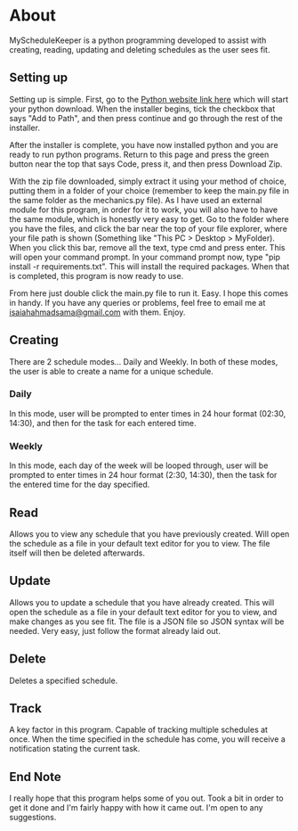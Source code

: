 # About

MyScheduleKeeper is a python programming developed to assist with creating, reading, updating and deleting schedules as the user sees fit.

## Setting up

Setting up is simple. First, go to the [Python website link here](https://www.python.org/ftp/python/3.8.7/python-3.8.7-amd64.exe) which will start your python download. When the installer begins, tick the checkbox that says "Add to Path", and then press continue and go through the rest of the installer. 

After the installer is complete, you have now installed python and you are ready to run python programs. Return to this page and press the green button near the top that says Code, press it, and then press Download Zip. 

With the zip file downloaded, simply extract it using your method of choice, putting them in a folder of your choice (remember to keep the main.py file in the same folder as the mechanics.py file). As I have used an external module for this program, in order for it to work, you will also have to have the same module, which is honestly very easy to get. Go to the folder where you have the files, and click the bar near the top of your file explorer, where your file path is shown (Something like "This PC > Desktop > MyFolder). When you click this bar, remove all the text, type cmd and press enter. This will open your command prompt. In your command prompt now, type "pip install -r requirements.txt". This will install the required packages. When that is completed, this program is now ready to use. 

From here just double click the main.py file to run it. Easy. I hope this comes in handy. If you have any queries or problems, feel free to email me at isaiahahmadsama@gmail.com with them. Enjoy.

## Creating

There are 2 schedule modes... Daily and Weekly. In both of these modes, the user is able to create a name for a unique schedule. 

### Daily

In this mode, user will be prompted to enter times in 24 hour format (02:30, 14:30), and then for the task for each entered time.

### Weekly

In this mode, each day of the week will be looped through, user will be prompted to enter times in 24 hour format (2:30, 14:30), then the task for the entered time for the day specified.

## Read

Allows you to view any schedule that you have previously created. Will open the schedule as a file in your default text editor for you to view. The file itself will then be deleted afterwards. 

## Update

Allows you to update a schedule that you have already created. This will open the schedule as a file in your default text editor for you to view, and make changes as you see fit. The file is a JSON file so JSON syntax will be needed. Very easy, just follow the format already laid out.

## Delete

Deletes a specified schedule.

## Track

A key factor in this program. Capable of tracking multiple schedules at once. When the time specified in the schedule has come, you will receive a notification stating the current task.

## End Note

I really hope that this program helps some of you out. Took a bit in order to get it done and I'm fairly happy with how it came out. I'm open to any suggestions.